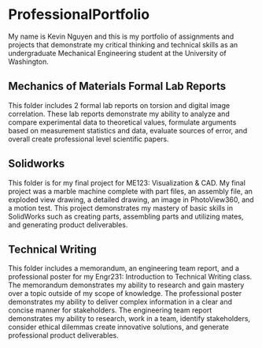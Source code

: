 # ProfessionalPortfolio
My name is Kevin Nguyen and this is my portfolio of assignments and projects that demonstrate my critical thinking and technical skills as an undergraduate Mechanical Engineering student at the University of Washington.

## Mechanics of Materials Formal Lab Reports 
This folder includes 2 formal lab reports on torsion and digital image correlation. These lab reports demonstrate my ability to analyze and compare experimental data to theoretical values, formulate arguments based on measurement statistics and data, evaluate sources of error, and overall create professional level scientific papers.

## Solidworks
This folder is for my final project for ME123: Visualization & CAD. My final project was a marble machine complete with part files, an assembly file, an exploded view drawing, a detailed drawing, an image in PhotoView360, and a motion test. This project demonstrates my mastery of basic skills in SolidWorks such as creating parts, assembling parts and utilizing mates, and generating product deliverables.

## Technical Writing
This folder includes a memorandum, an engineering team report, and a professional poster for my Engr231: Introduction to Technical Writing class. The memorandum demonstrates my ability to research and gain mastery over a topic outside of my scope of knowledge. The professional poster demonstrates my ability to deliver complex information in a clear and concise manner for stakeholders. The engineering team report demonstrates my ability to research, work in a team, identify stakeholders, consider ethical dilemmas  create innovative solutions, and generate professional product deliverables. 
